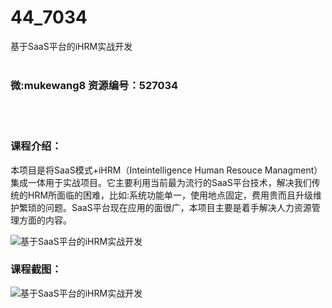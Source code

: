 # 44_7034
基于SaaS平台的iHRM实战开发
<br/></br>
<h3>微:mukewang8 资源编号：527034</h3>
<br/></br>
<h3>课程介绍：</h3>
<p>本项目是将<a title="查看与 SaaS 相关的文章" target="_blank">SaaS</a>模式+iHRM（Inteintelligence Human Resouce Managment）集成一体用于实战项目。它主要利用当前最为流行的<a title="查看与 SaaS 相关的文章" target="_blank">SaaS</a>平台技术，解决我们传统的HRM所面临的困难，比如:系统功能单一，使用地点固定，费用贵而且升级维护繁琐的问题。SaaS平台现在应用的面很广，本项目主要是着手解决人力资源管理方面的内容。</p>
<p><img src="https://www.ko996.com/wp-content/uploads/img/2019/09/1-23-300x162.png" alt="基于SaaS平台的iHRM实战开发"></p>
<h3>课程截图：</h3>
<p><img src="https://www.ko996.com/wp-content/uploads/img/2019/09/2-39.png" alt="基于SaaS平台的iHRM实战开发"></p>
<p>&nbsp;</p>
